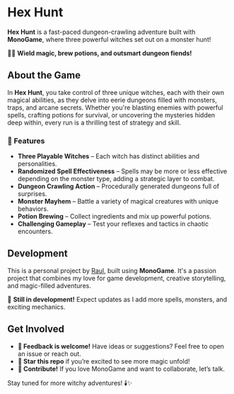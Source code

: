 # Hex Hunt

**Hex Hunt** is a fast-paced dungeon-crawling adventure built with **MonoGame**, where three powerful witches set out on a monster hunt!

🧙‍♀️ **Wield magic, brew potions, and outsmart dungeon fiends!**

## About the Game

In **Hex Hunt**, you take control of three unique witches, each with their own magical abilities, as they delve into eerie dungeons filled with monsters, traps, and arcane secrets. Whether you're blasting enemies with powerful spells, crafting potions for survival, or uncovering the mysteries hidden deep within, every run is a thrilling test of strategy and skill.

### 🔮 Features
- **Three Playable Witches** – Each witch has distinct abilities and personalities.
- **Randomized Spell Effectiveness** – Spells may be more or less effective depending on the monster type, adding a strategic layer to combat.
- **Dungeon Crawling Action** – Procedurally generated dungeons full of surprises.
- **Monster Mayhem** – Battle a variety of magical creatures with unique behaviors.
- **Potion Brewing** – Collect ingredients and mix up powerful potions.
- **Challenging Gameplay** – Test your reflexes and tactics in chaotic encounters.

## Development
This is a personal project by [Raul](https://github.com/raulroy45), built using **MonoGame**. It's a passion project that combines my love for game development, creative storytelling, and magic-filled adventures.

🚧 **Still in development!** Expect updates as I add more spells, monsters, and exciting mechanics.

## Get Involved
- **💬 Feedback is welcome!** Have ideas or suggestions? Feel free to open an issue or reach out.
- **🌟 Star this repo** if you’re excited to see more magic unfold!
- **👾 Contribute!** If you love MonoGame and want to collaborate, let’s talk.

Stay tuned for more witchy adventures! 🕯️✨

